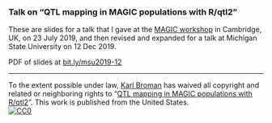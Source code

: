 ### Talk on &ldquo;QTL mapping in MAGIC populations with R/qtl2&rdquo;


These are slides for a talk that I gave at the [MAGIC
workshop](http://mtweb.cs.ucl.ac.uk/mus/www/MAGICdiverse/MAGIC_workshop.htm)
in Cambridge, UK, on 23 July 2019, and then revised and expanded for a
talk at Michigan State University on 12 Dec 2019.

PDF of slides at [bit.ly/msu2019-12](https://kbroman.org/Talk_MSU2019)

---

To the extent possible under law,
[Karl Broman](https://github.com/kbroman)
has waived all copyright and related or neighboring rights to
&ldquo;[QTL mapping in MAGIC populations with R/qtl2](https://github.com/kbroman/Talk_MSU2019)&rdquo;.
This work is published from the United States.
<br/>
[![CC0](https://i.creativecommons.org/p/zero/1.0/88x31.png)](https://creativecommons.org/publicdomain/zero/1.0/)
